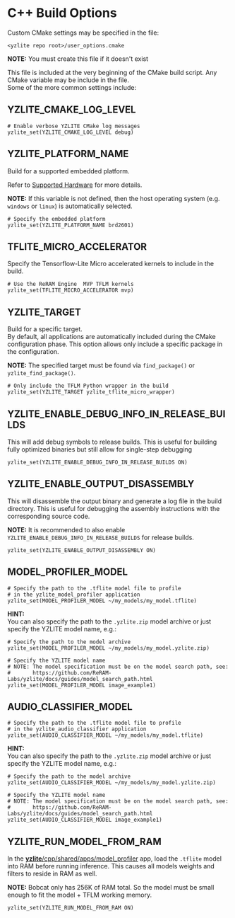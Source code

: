 # C++ Build Options

Custom CMake settings may be specified in the file:

```
<yzlite repo root>/user_options.cmake
```

__NOTE:__  You must create this file if it doesn't exist

This file is included at the very beginning of the CMake build script.
Any CMake variable may be include in the file.  
Some of the more common settings include:

## YZLITE_CMAKE_LOG_LEVEL

```
# Enable verbose YZLITE CMake log messages
yzlite_set(YZLITE_CMAKE_LOG_LEVEL debug)
```

## YZLITE_PLATFORM_NAME

Build for a supported embedded platform.

Refer to [Supported Hardware](../other/supported_hardware.md) for more details.

__NOTE:__ If this variable is not defined, then the host operating system (e.g. `windows` or `linux`) is automatically selected.

```shell
# Specify the embedded platform
yzlite_set(YZLITE_PLATFORM_NAME brd2601)
```

## TFLITE_MICRO_ACCELERATOR

Specify the Tensorflow-Lite Micro accelerated kernels to include in the build.

```shell
# Use the ReRAM Engine  MVP TFLM kernels
yzlite_set(TFLITE_MICRO_ACCELERATOR mvp)
```

## YZLITE_TARGET

Build for a specific target.  
By default, all applications are automatically included during the CMake configuration phase.
This option allows only include a specific package in the configuration.

__NOTE:__ The specified target must be found via `find_package()` or `yzlite_find_package()`.

```shell
# Only include the TFLM Python wrapper in the build
yzlite_set(YZLITE_TARGET yzlite_tflite_micro_wrapper)
```

## YZLITE_ENABLE_DEBUG_INFO_IN_RELEASE_BUILDS

This will add debug symbols to release builds.
This is useful for building fully optimized binaries but still allow for single-step debugging

```shell
yzlite_set(YZLITE_ENABLE_DEBUG_INFO_IN_RELEASE_BUILDS ON)
```

## YZLITE_ENABLE_OUTPUT_DISASSEMBLY

This will disassemble the output binary and generate a log file in the build directory.
This is useful for debugging the assembly instructions with the corresponding source code.

__NOTE:__ It is recommended to also enable `YZLITE_ENABLE_DEBUG_INFO_IN_RELEASE_BUILDS` for release builds.

```shell
yzlite_set(YZLITE_ENABLE_OUTPUT_DISASSEMBLY ON)
```

## MODEL_PROFILER_MODEL

```shell
# Specify the path to the .tflite model file to profile
# in the yzlite_model_profiler application
yzlite_set(MODEL_PROFILER_MODEL ~/my_models/my_model.tflite)
```

__HINT:__  
You can also specify the path to the `.yzlite.zip` model archive or just specify the YZLITE model name, e.g.:

```shell
# Specify the path to the model archive
yzlite_set(MODEL_PROFILER_MODEL ~/my_models/my_model.yzlite.zip)

# Specify the YZLITE model name
# NOTE: The model specification must be on the model search path, see:
#       https://github.com/ReRAM-Labs/yzlite/docs/guides/model_search_path.html
yzlite_set(MODEL_PROFILER_MODEL image_example1)
```

## AUDIO_CLASSIFIER_MODEL

```
# Specify the path to the .tflite model file to profile
# in the yzlite_audio_classifier application
yzlite_set(AUDIO_CLASSIFIER_MODEL ~/my_models/my_model.tflite)
```

__HINT:__  
You can also specify the path to the `.yzlite.zip` model archive or just specify the YZLITE model name, e.g.:

```shell
# Specify the path to the model archive
yzlite_set(AUDIO_CLASSIFIER_MODEL ~/my_models/my_model.yzlite.zip)

# Specify the YZLITE model name
# NOTE: The model specification must be on the model search path, see:
#       https://github.com/ReRAM-Labs/yzlite/docs/guides/model_search_path.html
yzlite_set(AUDIO_CLASSIFIER_MODEL image_example1)
```

## YZLITE_RUN_MODEL_FROM_RAM

In the [__yzlite__/cpp/shared/apps/model_profiler](../../cpp/shared/apps/model_profiler) app, load the `.tflite` model into RAM before
running inference. This causes all models weights and filters to
reside in RAM as well.

__NOTE:__ Bobcat only has 256K of RAM total. So the model
must be small enough to fit the model + TFLM working memory.

```shell
yzlite_set(YZLITE_RUN_MODEL_FROM_RAM ON)
```
